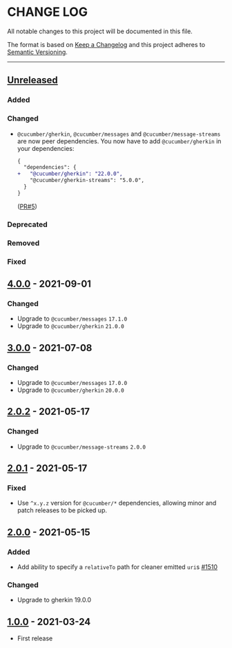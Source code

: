 # CHANGE LOG
All notable changes to this project will be documented in this file.

The format is based on [Keep a Changelog](http://keepachangelog.com/)
and this project adheres to [Semantic Versioning](http://semver.org/).

----
## [Unreleased]

### Added

### Changed

* `@cucumber/gherkin`, `@cucumber/messages` and `@cucumber/message-streams` are now
  peer dependencies. You now have to add `@cucumber/gherkin` in your dependencies:
  ```diff
  {
    "dependencies": {
  +   "@cucumber/gherkin": "22.0.0",
      "@cucumber/gherkin-streams": "5.0.0",
    }
  }
  ```
  ([PR#5](https://github.com/cucumber/gherkin-streams/pull/5))

### Deprecated

### Removed

### Fixed

## [4.0.0] - 2021-09-01

### Changed

* Upgrade to `@cucumber/messages` `17.1.0`
* Upgrade to `@cucumber/gherkin` `21.0.0`

## [3.0.0] - 2021-07-08

### Changed

* Upgrade to `@cucumber/messages` `17.0.0`
* Upgrade to `@cucumber/gherkin` `20.0.0`

## [2.0.2] - 2021-05-17

### Changed

* Upgrade to `@cucumber/message-streams` `2.0.0`

## [2.0.1] - 2021-05-17

### Fixed

* Use `^x.y.z` version for `@cucumber/*` dependencies, allowing minor and patch releases to be picked up.

## [2.0.0] - 2021-05-15

### Added

* Add ability to specify a `relativeTo` path for cleaner emitted `uri`s [#1510](https://github.com/cucumber/cucumber/pull/1510)

### Changed

* Upgrade to gherkin 19.0.0

## [1.0.0] - 2021-03-24

* First release

<!-- Releases -->
[Unreleased]: https://github.com/cucumber/gherkin-streams/compare/v4.0.0...main
[4.0.0]:      https://github.com/cucumber/gherkin-streams/releases/tag/v3.0.0
[3.0.0]:      https://github.com/cucumber/gherkin-streams/releases/tag/v2.0.2
[2.0.2]:      https://github.com/cucumber/gherkin-streams/releases/tag/v2.0.1
[2.0.1]:      https://github.com/cucumber/gherkin-streams/releases/tag/v2.0.0
[2.0.0]:      https://github.com/cucumber/gherkin-streams/releases/tag/v1.0.0
[1.0.0]:      https://github.com/cucumber/gherkin-streams/releases/tag/v1.0.0

<!-- Contributors in alphabetical order -->
